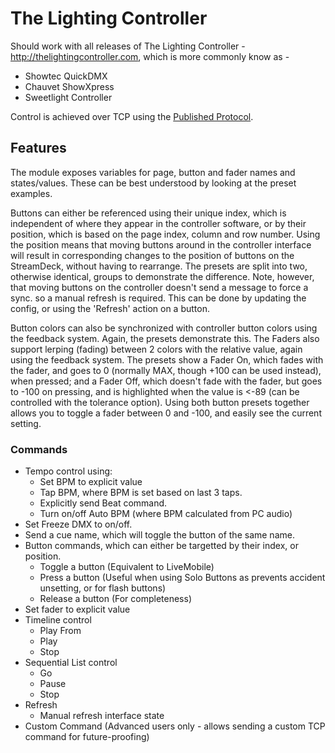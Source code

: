 # The Lighting Controller

Should work with all releases of The Lighting Controller - http://thelightingcontroller.com, which is more commonly know as -
- Showtec QuickDMX
- Chauvet ShowXpress
- Sweetlight Controller 

Control is achieved over TCP using the [Published Protocol](http://download.thelightingcontroller.com/software/External_Application/Protocol.pdf).

## Features
The module exposes variables for page, button and fader names and states/values.  These can be best understood by looking at the preset examples.

Buttons can either be referenced using their unique index, which is independent of where they appear in the controller software, or by their position, which is based on the page index, column and row number.  Using the position means that moving buttons around in the controller interface will result in corresponding changes to the position of buttons on the StreamDeck, without having to rearrange.  The presets are split into two, otherwise identical, groups to demonstrate the difference.  Note, however, that moving buttons on the controller doesn't send a message to force a sync. so a manual refresh is required.  This can be done by updating the config, or using the 'Refresh' action on a button.

Button colors can also be synchronized with controller button colors using the feedback system.  Again, the presets demonstrate this.  The Faders also support lerping (fading) between 2 colors with the relative value, again using the feedback system.  The presets show a Fader On, which fades with the fader, and goes to 0 (normally MAX, though +100 can be used instead), when pressed; and a Fader Off, which doesn't fade with the fader, but goes to -100 on pressing, and is highlighted when the value is <-89 (can be controlled with the tolerance option).  Using both button presets together allows you to toggle a fader between 0 and -100, and easily see the current setting.

### Commands

- Tempo control using:
    - Set BPM to explicit value
    - Tap BPM, where BPM is set based on last 3 taps.
    - Explicitly send Beat command.
    - Turn on/off Auto BPM (where BPM calculated from PC audio)
- Set Freeze DMX to on/off.
- Send a cue name, which will toggle the button of the same name.
- Button commands, which can either be targetted by their index, or position.
    - Toggle a button (Equivalent to LiveMobile)
    - Press a button (Useful when using Solo Buttons as prevents accident unsetting, or for flash   buttons)
    - Release a button (For completeness)
- Set fader to explicit value
- Timeline control
    - Play From
    - Play
    - Stop
- Sequential List control
    - Go
    - Pause
    - Stop
- Refresh
    - Manual refresh interface state
- Custom Command (Advanced users only - allows sending a custom TCP command for future-proofing)
